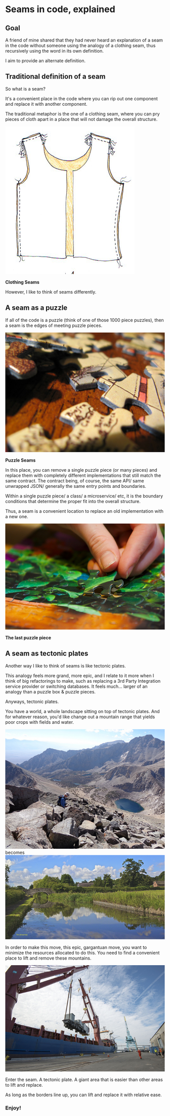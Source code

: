 # Seams in code, explained

## Goal

A friend of mine shared that they had never heard an explanation of a seam in the code without someone using the analogy of a clothing seam, thus recursively using the word in its own definition.  

I aim to provide an alternate definition.  

## Traditional definition of a seam
So what is a seam?  

It's a convenient place in the code where you can rip out one component and replace it with another component.  

The traditional metaphor is the one of a clothing seam, where you can pry pieces of cloth apart in a place that will not damage the overall structure. 

<a name="clothing-seams" href="http://sewbeitstudio.com/diy-projects/clothing/gatsbytop/">![Clothing seams](./images/seam-clothing.jpg "Clothing seams")</a>

**Clothing Seams** 

However, I like to think of seams differently.  

## A seam as a puzzle

If all of the code is a puzzle (think of one of those 1000 piece puzzles), then a seam is the edges of meeting puzzle pieces.  

<a name="puzzle-seams" href="https://www.flickr.com/photos/bludgeoner86/2137761064/">![Puzzle seams](./images/seam-puzzle-medium.jpg "Puzzle seams")</a>

**Puzzle Seams** 

In this place, you can remove a single puzzle piece (or many pieces) and replace them with completely different implementations that still match the same contract.  The contract being, of course, the same API/ same unwrapped JSON/ generally the same entry points and boundaries. 

Within a single puzzle piece/ a class/ a microservice/ etc, it is the boundary conditions that determine the proper fit into the overall structure.  

Thus, a seam is a convenient location to replace an old implementation with a new one.  

<a name="last-piece-seams" href="https://www.flickr.com/photos/10154402@N03/5362769454/">![Last piece of the puzzle](./images/seam-last-puzzle-piece.jpg "Last piece of the puzzle")</a>

**The last puzzle piece** 

## A seam as tectonic plates

Another way I like to think of seams is like tectonic plates.  

This analogy feels more grand, more epic, and I relate to it more when I think of big refactorings to make, such as replacing a 3rd Party Integration service provider or switching databases.  It feels much... larger of an analogy than a puzzle box & puzzle pieces. 

Anyways, tectonic plates. 

You have a world, a whole landscape sitting on top of tectonic plates.  And for whatever reason, you'd like change out a mountain range that yields poor crops with fields and water.  

<a name="mountains" href="https://www.flickr.com/photos/dfsmith/7884948784/">![Craggy mountains](./images/seam-mountains-medium.jpg "Craggy mountains")</a> 
becomes 
<a name="fields" href="https://www.flickr.com/photos/oneterry/16434200600/">![Fields](./images/seam-fields-medium.jpg "Water and fields")</a>

In order to make this move, this epic, gargantuan move, you want to minimize the resources allocated to do this.  You need to find a convenient place to lift and remove these mountains.  

<a name="crane" href="https://www.flickr.com/photos/jaxport/13084381295/">![Crane](./images/seam-crane-medium.jpg "Crane lifting heavy things")</a>

Enter the seam.  A tectonic plate.  A giant area that is easier than other areas to lift and replace.  

As long as the borders line up, you can lift and replace it with relative ease.  

### Enjoy!








